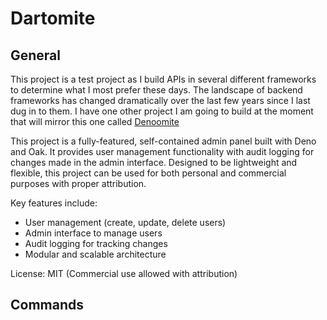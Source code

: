 # Dartomite
## General
This project is a test project as I build APIs in several different frameworks to determine what I most prefer these days. The landscape of backend frameworks has changed dramatically over the last few years since I last dug in to them. I have one other project I am going to build at the moment that will mirror this one called [Denoomite](https://github.com/hammonjj/denomite)

This project is a fully-featured, self-contained admin panel built with Deno and Oak. It provides user management functionality with audit logging for changes made in the admin interface. Designed to be lightweight and flexible, this project can be used for both personal and commercial purposes with proper attribution.

Key features include:
- User management (create, update, delete users)
- Admin interface to manage users
- Audit logging for tracking changes
- Modular and scalable architecture

License: MIT (Commercial use allowed with attribution)

## Commands
